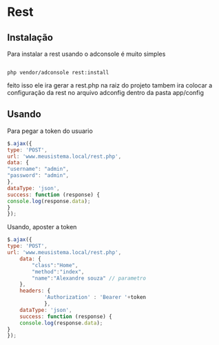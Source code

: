 # Rest

## Instalação

Para instalar a rest usando o adconsole é muito simples

```

php vendor/adconsole rest:install

```

feito isso ele ira gerar a rest.php na raiz do projeto tambem ira colocar a configuração
da rest no arquivo adconfig dentro da pasta app/config

## Usando

Para pegar a token do usuario

``` js
$.ajax({ 
type: 'POST', 
url: 'www.meusistema.local/rest.php', 
data: { 
"username": "admin", 
"password": "admin",
}, 
dataType: 'json', 
success: function (response) { 
console.log(response.data); 
} 
}); 

```

Usando, aposter a token 

```  js
$.ajax({ 
type: 'POST', 
url: 'www.meusistema.local/rest.php', 
    data: { 
        "class":"Home",
        "method":"index",
        "name":"Alexandre souza" // parametro
    }, 
    headers: {
            'Authorization' : 'Bearer '+token
            },
    dataType: 'json', 
    success: function (response) { 
    console.log(response.data); 
} 
}); 

```
